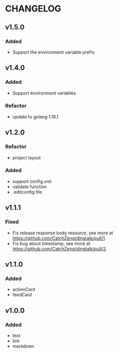 # CHANGELOG

## v1.5.0

### Added

- Support the environment variable prefix

## v1.4.0

### Added

- Support environment variables

### Refactor

- update to golang 1.18.1

## v1.2.0

### Refactor

- project layout

### Added

- support config.xml
- validate function
- .editconfig file

## v1.1.1

### Fixed

- Fix release response body resource, see more at <https://github.com/CatchZeng/dingtalk/pull/1>.
- Fix bug about timestamp, see more at <https://github.com/CatchZeng/dingtalk/pull/2>.

## v1.1.0

### Added

- actionCard
- feedCard

## v1.0.0

### Added

- text
- link
- markdown
